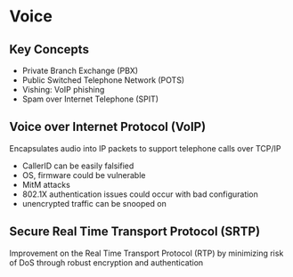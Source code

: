 # Voice

## Key Concepts
- Private Branch Exchange (PBX)
- Public Switched Telephone Network (POTS)
- Vishing: VoIP phishing
- Spam over Internet Telephone (SPIT)

## Voice over Internet Protocol (VoIP)
Encapsulates audio into IP packets to support telephone calls over TCP/IP
- CallerID can be easily falsified
- OS, firmware could be vulnerable
- MitM attacks
- 802.1X authentication issues could occur with bad configuration
- unencrypted traffic can be snooped on

## Secure Real Time Transport Protocol (SRTP)
Improvement on the Real Time Transport Protocol (RTP) by minimizing risk of DoS through
robust encryption and authentication
